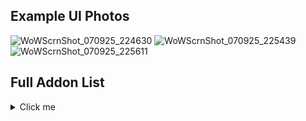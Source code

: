 ## Example UI Photos
![WoWScrnShot_070925_224630](https://github.com/user-attachments/assets/ebc22846-5b21-49cc-8c1e-99c41755b2ef)
![WoWScrnShot_070925_225439](https://github.com/user-attachments/assets/5b42d097-b6e2-47ac-b6ca-1385c85f98d3)
![WoWScrnShot_070925_225611](https://github.com/user-attachments/assets/bd8aeb00-5e4b-4ede-955a-4d9988478ad5)

## Full Addon List
<details>
  <summary>Click me</summary>
  
*  ALL THE THINGS
*  altoholic
*  Astral Keys
*  Auctionator
*  Better Wardrobe and Transmog
*  BetterBags
*  BigWigs Encounter Tools
*  BigWigs_BFA
*  BigWigs_BC
*  BigWigs_Cata
*  BigWigs_DF
*  BigWigs_Legion
*  BigWigs_MoP
*  BigWigs_Shadowlands
*  BigWigs_Wod
*  BigWigs_WotLK
*  BlockChinese
*  BtWQuests
*  BtWQuests BFA
*  BtWQuests Cata
*  BtWQuests DF
*  BtWQuests Legion
*  BtWQuests MoP
*  BtWQuests Shadowlands
*  BtWQuests TBC
*  BtWQuests TWW
*  BtWQuests WoD
*  BtWQuests WotLK
*  Capping Battleground Timers
*  CraftSim
*  DejaCharacterStats
*  Details! Damage Meter
*  Global Ignore List and Chat Spam Filter
*  Grid2
*  HandyNotes
*  Instance Achievement Tracker
*  K Horrific Visions
*  LittleWigs
*  Livestock
*  Manuscripts Journal
*  Method Raid Tools
*  Mount Journal Enhanced
*  MoveAny
*  Mythic Dungeon Tools
*  Nova Instance Tracker
*  NPC Time
*  OmniCD
*  Pawn
*  Plater Nameplates
*  Premade Groups Filter
*  Raider.IO
*  RareScanner
*  RCLootCouncil
*  Simulationcraft
*  Talent Loadout Ex
*  TipTac Reborn
*  TomPoints
*  TomTom
*  TrufiGCD
*  Twitch Emotes v2
*  WeakAuras
*  World Quest Tracker
</details>
